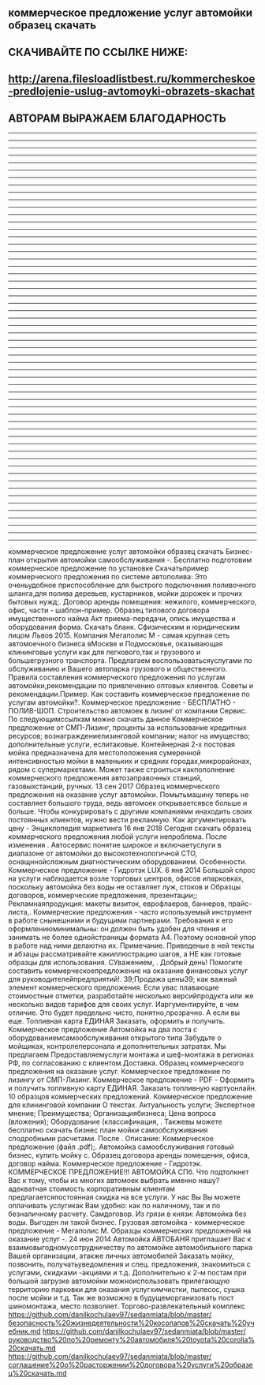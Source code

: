коммерческое предложение услуг автомойки образец скачать
--------------------------------------------------
СКАЧИВАЙТЕ ПО ССЫЛКЕ НИЖЕ:
--------------------------------------------------
http://arena.filesloadlistbest.ru/kommercheskoe-predlojenie-uslug-avtomoyki-obrazets-skachat
--------------------------------------------------
АВТОРАМ ВЫРАЖАЕМ БЛАГОДАРНОСТЬ
--------------------------------------------------
--------------------------------------------------
--------------------------------------------------
--------------------------------------------------
--------------------------------------------------
--------------------------------------------------
--------------------------------------------------
--------------------------------------------------
--------------------------------------------------
--------------------------------------------------
--------------------------------------------------
--------------------------------------------------
--------------------------------------------------
--------------------------------------------------
--------------------------------------------------
--------------------------------------------------
--------------------------------------------------
--------------------------------------------------
--------------------------------------------------
--------------------------------------------------
--------------------------------------------------
--------------------------------------------------
--------------------------------------------------
--------------------------------------------------
--------------------------------------------------
--------------------------------------------------
--------------------------------------------------
--------------------------------------------------
--------------------------------------------------
--------------------------------------------------
--------------------------------------------------
--------------------------------------------------
--------------------------------------------------
--------------------------------------------------
--------------------------------------------------
--------------------------------------------------
--------------------------------------------------
--------------------------------------------------
--------------------------------------------------
--------------------------------------------------
--------------------------------------------------
--------------------------------------------------
--------------------------------------------------
--------------------------------------------------
--------------------------------------------------
--------------------------------------------------
--------------------------------------------------
--------------------------------------------------
--------------------------------------------------
--------------------------------------------------
--------------------------------------------------
--------------------------------------------------
--------------------------------------------------
--------------------------------------------------
--------------------------------------------------
--------------------------------------------------
--------------------------------------------------
коммерческое предложение услуг автомойки образец скачать Бизнес-план открытия автомойки самообслуживания  -. Бесплатно подготовим коммерческое предложение по установке  Скачатьпример коммерческого предложения по системе автополива:  Это оченьудобное приспособление для быстрого подключения поливочного шланга,для полива деревьев, кустарников, мойки дорожек и прочих бытовых нужд;. Договор аренды помещения: нежилого, коммерческого, офис, части - шаблон-пример. Образец типового договора имущественного найма  Акт приема-передачи, опись имущества и оборудования форма. Скачать бланк. Сфизическим и юридическим лицом Львов 2015. Компания Мегаполис М - самая крупная сеть автомоечного бизнеса вМоскве и Подмосковье, оказывающая клининговые услуги как для легкового,так и грузового и большегрузного транспорта. Предлагаем воспользоватьсяуслугами по обслуживанию и Вашего автопарка грузового и общественного. Правила составления коммерческого предложения по услугам автомойки,рекомендации по привлечению оптовых клиентов. Советы и рекомендации.Пример. Как составить коммерческое предложение по услугам автомойки?. Коммерческое предложение - БЕСПЛАТНО - ПОЛИВ-ШОП. Строительство автомоек в лизинг от компании Сервис.  По следующимссылкам можно скачать данное Коммерческое предложение от СМП-Лизинг,  проценты за использование кредитных ресурсов; вознаграждениелизинговой компании; налог на имущество; дополнительные услуги, еслитаковые. Контейнерная 2-х постовая мойка предназначена для местоположения сумеренной интенсивностью мойки в маленьких и средних городах,микрорайонах, рядом с супермаркетами. Может также строиться какпополнение коммерческого предложения автозаправочных станций, газовыхстанций, ручных. 13 сен 2017  Образец коммерческого предложения на оказание услуг автомойки. Помытьмашину теперь не составляет большого труда, ведь автомоек открываетсявсе больше и больше. Чтобы конкурировать с другими компаниями инаходить своих постоянных клиентов, нужно вести рекламную. Как аргументировать цену - Энциклопедия маркетинга
16 янв 2018  Сегодня скачать образец коммерческого предложения любой услуги непроблема. После изменения . Автосервис  понятие широкое и включаетуслуги в диапазоне от автомойки до высокотехнологичной СТО, оснащннойсложным диагностическим оборудованием. Особенности. Коммерческое предложение - Гидротэк LUX. 6 янв 2014  Большой спрос на услуги наблюдается возле торговых центров, офисов ипарковках, поскольку автомойка без воды не оставляет луж, стоков и Образцы договоров, коммерческие предложения, презентации;; Рекламнаяпродукция: макеты визиток, еврофлаеров, баннеров, прайс-листа,. Коммерческие предложения - часто используемый инструмент в работе снынешними и будущими партнерами. Требования к его оформлениюминимальны: он должен быть удобен для чтения и занимать не более однойстраницы формата А4. Поэтому основной упор в работе над ними делаютна их. Примечание. Приведеные в ней тексты и абзацы рассматривайте какиллюстрацию шагов, а НЕ как готовые образцы для использования. СУважением, . Добрый день! Помогите составить коммерческоепредложение на оказание финансовых услуг для руководителейпредприятий!. 39;Продажа цены39; как важный элемент коммерческого предложения.  Если увас плавающие стоимостные отметки, разработайте несколько версийпродукта или же несколько видов тарифов для своих услуг. Иаргументируйте, в чем отличие. Это будет предельно чисто, понятно,прозрачно. А если вы еще. Топливная карта ЕДИНАЯ  Заказать, оформить и получить. Коммерческое предложение Автомойка на два поста с оборудованиемсамообслуживания открытого типа Забудьте о мойщиках, контролеперсонала и дополнительных затратах. Мы предлагаем  Предоставляемуслуги монтажа и шеф-монтажа в регионах РФ, по согласованию с клиентом.Доставка. Образец коммерческого предложения на оказание услуг. Коммерческое предложение по лизингу от СМП-Лизинг. Коммерческое предложение - PDF -
Оформить и получить топливную карту ЕДИНАЯ. Заказать топливную картуонлайн. 10 образцов коммерческих предложений. Коммерческое предложение для клининговой компании  О текстах. Актуальность услуги; Экспертное мнение; Преимущества; Организациябизнеса; Цена вопроса (вложения); Оборудование (классификация, . Такжевы можете бесплатно скачать бизнес план мойки самообслуживания сподробными расчетами. После . Описание: Коммерческое предложение (файл .pdf);. Автомойка самообслуживания готовый бизнес, купить мойку с. Образец договора аренды помещения, офиса, договор найма. Коммерческое предложение - Гидротэк. КОММЕРЧЕСКОЕ ПРЕДЛОЖЕНИЕ!!!  АВТОМОЙКА СПб. Что подтолкнет Вас к тому, чтобы из многих автомоек выбрать именно нашу? адекватная стоимость  корпоративным клиентам предлагаетсяпостоянная скидка на все услуги. У нас Вы  Вы можете оплачивать услугикак Вам удобно: как по наличному, так и по безналичному расчету. Самдоговор. Из грязи в князи: Автомойка без воды. Выгоден ли такой бизнес. Грузовая автомойка - коммерческое предложение - Мегаполис М.
Образцы коммерческих предложений на оказание услуг  -. 24 июн 2014  Автомойка АВТОБАНЯ приглашает Вас к взаимовыгодномусотрудничеству по автомойке автомобильного парка Вашей организации, атакже личных автомобилей  Заказать мойку, позвонить, получатьуведомления и спец. предложения, знакомиться с услугами, скидками -акциями и т.д. Дополнительно к 2-м постам при большой загрузке автомойки можноиспользовать прилегающую территорию парковки для оказания услугхимчистки, пылесос, сушка после мойки и т.д. Так же возможно в будущеморганизовать пост шиномонтажа, место позволяет. Торгово-развлекательный комплекс
https://github.com/danilkochulaev97/sedanmiata/blob/master/безопасность%20жизнедеятельности%20косолапов%20скачать%20учебник.md
https://github.com/danilkochulaev97/sedanmiata/blob/master/руководство%20по%20ремонту%20автомобиля%20toyota%20corolla%20скачать.md
https://github.com/danilkochulaev97/sedanmiata/blob/master/соглашение%20о%20расторжении%20договора%20услуги%20образец%20скачать.md